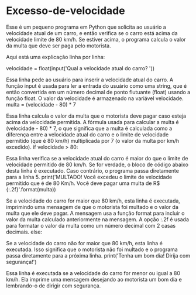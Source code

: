 # Excesso-de-velocidade
Esse é um pequeno programa em Python que solicita ao usuário a velocidade atual de um carro, e então verifica se o carro está acima da velocidade limite de 80 km/h. Se estiver acima, o programa calcula o valor da multa que deve ser paga pelo motorista.

Aqui está uma explicação linha por linha:

velocidade = float(input('Qual a velocidade atual do carro? '))

Essa linha pede ao usuário para inserir a velocidade atual do carro. A função input é usada para ler a entrada do usuário como uma string, que é então convertida em um número decimal de ponto flutuante (float) usando a função float. O valor da velocidade é armazenado na variável velocidade.
multa = (velocidade - 80) * 7

Essa linha calcula o valor da multa que o motorista deve pagar caso esteja acima da velocidade permitida. A fórmula usada para calcular a multa é (velocidade - 80) * 7, o que significa que a multa é calculada como a diferença entre a velocidade atual do carro e o limite de velocidade permitido (que é 80 km/h) multiplicada por 7 (o valor da multa por km/h excedido).
if velocidade > 80:

Essa linha verifica se a velocidade atual do carro é maior do que o limite de velocidade permitido de 80 km/h. Se for verdade, o bloco de código abaixo desta linha é executado. Caso contrário, o programa passa diretamente para a linha 5.
print('MULTADO! Você excedeu o limite de velocidade permitido que é de 80 Km/h. Você deve pagar uma multa de R$ {:.2f}'.format(multa))

Se a velocidade do carro for maior que 80 km/h, esta linha é executada, imprimindo uma mensagem de que o motorista foi multado e o valor da multa que ele deve pagar. A mensagem usa a função format para incluir o valor da multa calculado anteriormente na mensagem. A opção :.2f é usada para formatar o valor da multa como um número decimal com 2 casas decimais.
else:

Se a velocidade do carro não for maior que 80 km/h, esta linha é executada. Isso significa que o motorista não foi multado e o programa passa diretamente para a próxima linha.
print('Tenha um bom dia! Dirija com segurança!')

Essa linha é executada se a velocidade do carro for menor ou igual a 80 km/h. Ela imprime uma mensagem desejando ao motorista um bom dia e lembrando-o de dirigir com segurança.

